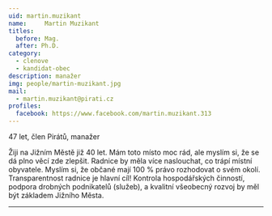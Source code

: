 ```yaml
---
uid: martin.muzikant
name:     Martin Muzikant
titles:
  before: Mag. 
  after: Ph.D.
category:
  - clenove
  - kandidat-obec
description: manažer
img: people/martin-muzikant.jpg
mail:
  - martin.muzikant@pirati.cz
profiles:
  facebook: https://www.facebook.com/martin.muzikant.313
---
```


47 let, člen Pirátů, manažer

Žiji na Jižním Městě již 40 let. Mám toto místo moc rád, ale myslím si, že se dá plno věcí zde zlepšit. Radnice by měla více naslouchat, co trápí místní obyvatele. Myslím si, že občané mají 100 % právo rozhodovat o svém okolí. Transparentnost radnice je hlavní cíl! Kontrola hospodářských činností, podpora drobných podnikatelů (služeb), a kvalitní všeobecný rozvoj by měl být základem Jižního Města.
 

---
